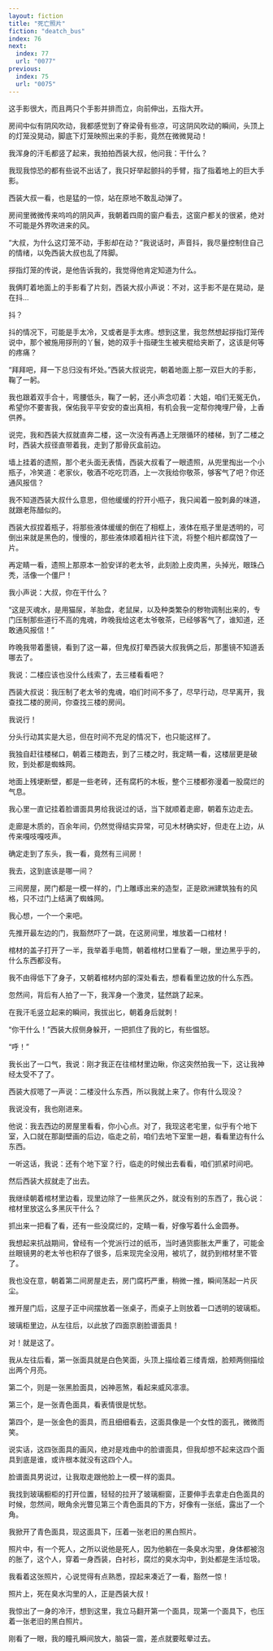 ```yaml
---
layout: fiction
title: "死亡照片"
fiction: "deatch_bus"
index: 76
next:
  index: 77
  url: "0077"
previous:
  index: 75
  url: "0075"
---
```

这手影很大，而且两只个手影并排而立，向前伸出，五指大开。

房间中似有阴风吹动，我都感觉到了脊梁骨有些凉，可这阴风吹动的瞬间，头顶上的灯笼没晃动，脚底下灯笼映照出来的手影，竟然在微微晃动！

我浑身的汗毛都竖了起来，我拍拍西装大叔，他问我：干什么？

我现我惊恐的都有些说不出话了，我只好举起颤抖的手臂，指了指着地上的巨大手影。

西装大叔一看，也是猛的一惊，站在原地不敢乱动弹了。

房间里微微传来呜呜的阴风声，我朝着四周的窗户看去，这窗户都关的很紧，绝对不可能是外界吹进来的风。

“大叔，为什么这灯笼不动，手影却在动？”我说话时，声音抖，我尽量控制住自己的情绪，以免西装大叔也乱了阵脚。

拶指灯笼的传说，是他告诉我的，我觉得他肯定知道为什么。

我俩盯着地面上的手影看了片刻，西装大叔小声说：不对，这手影不是在晃动，是在抖...

抖？

抖的情况下，可能是手太冷，又或者是手太疼。想到这里，我忽然想起拶指灯笼传说中，那个被施用拶刑的丫鬟，她的双手十指硬生生被夹棍给夹断了，这该是何等的疼痛？

“拜拜吧，拜一下总归没有坏处。”西装大叔说完，朝着地面上那一双巨大的手影，鞠了一躬。

我也跟着双手合十，弯腰低头，鞠了一躬，还小声念叨着：大姐，咱们无冤无仇，希望你不要害我，保佑我平平安安的查出真相，有机会我一定帮你掩埋尸骨，上香供养。

说完，我和西装大叔就直奔二楼，这一次没有再遇上无限循环的楼梯，到了二楼之时，西装大叔径直带着我，走到了那骨灰盒前边。

墙上挂着的遗照，那个老头面无表情，西装大叔看了一眼遗照，从兜里掏出一个小瓶子，冷笑道：老家伙，敬酒不吃吃罚酒，上一次我给你敬茶，够客气了吧？你还通风报信？

我不知道西装大叔什么意思，但他缓缓的拧开小瓶子，我只闻着一股刺鼻的味道，就跟老陈醋似的。

西装大叔捏着瓶子，将那些液体缓缓的倒在了相框上，液体在瓶子里是透明的，可倒出来就是黑色的，慢慢的，那些液体顺着相片往下流，将整个相片都腐蚀了一片。

再定睛一看，遗照上那原本一脸安详的老太爷，此刻脸上皮肉黑，头掉光，眼珠凸秃，活像一个僵尸！

我小声说：大叔，你在干什么？

“这是灭魂水，是用猫尿，羊胎盘，老鼠屎，以及种类繁杂的秽物调制出来的，专门压制那些道行不高的鬼魂，昨晚我给这老太爷敬茶，已经够客气了，谁知道，还敢通风报信！”

昨晚我带着墨镜，看到了这一幕，但鬼叔打晕西装大叔我俩之后，那墨镜不知道丢哪去了。

我说：二楼应该也没什么线索了，去三楼看看吧？

西装大叔说：我压制了老太爷的鬼魂，咱们时间不多了，尽早行动，尽早离开，我查找二楼的房间，你查找三楼的房间。

我说行！

分头行动其实是大忌，但在时间不充足的情况下，也只能这样了。

我独自赶往楼梯口，朝着三楼跑去，到了三楼之时，我定睛一看，这楼层更是破败，到处都是蜘蛛网。

地面上残埂断壁，都是一些老砖，还有腐朽的木板，整个三楼都弥漫着一股腐烂的气息。

我心里一直记挂着脸谱面具男给我说过的话，当下就顺着走廊，朝着东边走去。

走廊是木质的，百余年间，仍然觉得结实异常，可见木材确实好，但走在上边，从传来嘎吱嘎吱声。

确定走到了东头，我一看，竟然有三间房！

我去，这到底该是哪一间？

三间房屋，房门都是一模一样的，门上雕琢出来的造型，正是欧洲建筑独有的风格，只不过门上结满了蜘蛛网。

我心想，一个一个来吧。

先推开最左边的门，我豁然吓了一跳，在这房间里，堆放着一口棺材！

棺材的盖子打开了一半，我举着手电筒，朝着棺材口里看了一眼，里边黑乎乎的，什么东西都没有。

我不由得低下了身子，又朝着棺材内部的深处看去，想看看里边放的什么东西。

忽然间，背后有人拍了一下，我浑身一个激灵，猛然跳了起来。

在我汗毛竖立起来的瞬间，我拔出匕，朝着身后就刺！

“你干什么！”西装大叔侧身躲开，一把抓住了我的匕，有些愠怒。

“呼！”

我长出了一口气，我说：刚才我正在往棺材里边瞅，你这突然拍我一下，这让我神经太受不了了。

西装大叔嗯了一声说：二楼没什么东西，所以我就上来了。你有什么现没？

我说没有，我也刚进来。

他说：我去西边的房屋里看看，你小心点。对了，我现这老宅里，似乎有个地下室，入口就在那副壁画的后边，临走之前，咱们去地下室里一趟，看看里边有什么东西。

一听这话，我说：还有个地下室？行，临走的时候出去看看，咱们抓紧时间吧。

然后西装大叔就走了出去。

我继续朝着棺材里边看，现里边除了一些黑灰之外，就没有别的东西了，我心说：棺材里放这么多黑灰干什么？

抓出来一把看了看，还有一些没腐烂的，定睛一看，好像写着什么金圆券。

我想起来抗战期间，曾经有一个党派行过的纸币，当时通货膨胀太严重了，可能金丝眼镜男的老太爷也积存了很多，后来现完全没用，被坑了，就扔到棺材里不管了。

我也没在意，朝着第二间房屋走去，房门腐朽严重，稍微一推，瞬间荡起一片灰尘。

推开屋门后，这屋子正中间摆放着一张桌子，而桌子上则放着一口透明的玻璃柜。

玻璃柜里边，从左往后，以此放了四面京剧脸谱面具！

对！就是这了。

我从左往后看，第一张面具就是白色笑面，头顶上描绘着三缕青烟，脸颊两侧描绘出两个月亮。

第二个，则是一张黑脸面具，凶神恶煞，看起来威风凛凛。

第三个，是一张青色面具，看表情很是忧愁。

第四个，是一张金色的面具，而且细细看去，这面具像是一个女性的面孔，微微而笑。

说实话，这四张面具的画风，绝对是戏曲中的脸谱面具，但我却想不起来这四个面具到底是谁，或许根本就没有这四个人。

脸谱面具男说过，让我取走跟他脸上一模一样的面具。

我找到玻璃橱柜的打开位置，轻轻的拉开了玻璃橱窗，正要伸手去拿走白色面具的时候，忽然间，眼角余光瞥见第三个青色面具的下方，好像有一张纸，露出了一个角。

我掀开了青色面具，现这面具下，压着一张老旧的黑白照片。

照片中，有一个死人，之所以说他是死人，因为他躺在一条臭水沟里，身体都被泡的胀了，这个人，穿着一身西装，白衬衫，腐烂的臭水沟中，到处都是生活垃圾。

我看着这张照片，心说觉得有点熟悉，捏起来凑近了一看，豁然一惊！

照片上，死在臭水沟里的人，正是西装大叔！

我惊出了一身的冷汗，想到这里，我立马翻开第一个面具，现第一个面具下，也压着一张老旧的黑白照片。

刚看了一眼，我的瞳孔瞬间放大，脑袋一震，差点就要眩晕过去。
